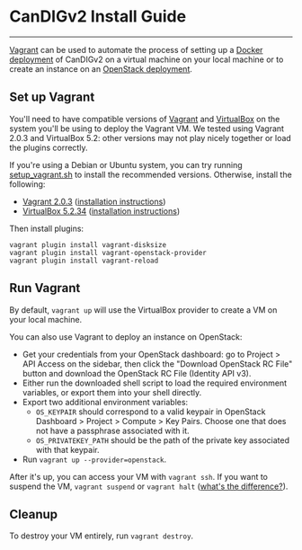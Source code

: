 # CanDIGv2 Install Guide

- - -

[Vagrant](https://www.vagrantup.com) can be used to automate the process of setting up a [Docker deployment](install-docker.md) of CanDIGv2 on a virtual machine on your local machine or to create an instance on an [OpenStack deployment](https://www.openstack.org).

## Set up Vagrant

You'll need to have compatible versions of [Vagrant](https://www.vagrantup.com) and [VirtualBox](https://www.virtualbox.org) on the system you'll be using to deploy the Vagrant VM. We tested using Vagrant 2.0.3 and VirtualBox 5.2: other versions may not play nicely together or load the plugins correctly.

If you're using a Debian or Ubuntu system, you can try running [setup_vagrant.sh](setup_vagrant.sh) to install the recommended versions. Otherwise, install the following:

* [Vagrant 2.0.3](https://releases.hashicorp.com/vagrant/2.0.3/) ([installation instructions](https://www.vagrantup.com/docs/installation))
* [VirtualBox 5.2.34](https://download.virtualbox.org/virtualbox/5.2.34/) ([installation instructions](https://www.virtualbox.org/manual/ch02.html))

Then install plugins:
```
vagrant plugin install vagrant-disksize
vagrant plugin install vagrant-openstack-provider
vagrant plugin install vagrant-reload
```
## Run Vagrant

By default, `vagrant up` will use the VirtualBox provider to create a VM on your local machine. 

You can also use Vagrant to deploy an instance on OpenStack:
* Get your credentials from your OpenStack dashboard: go to Project > API Access on the sidebar, then click the "Download OpenStack RC File" button and download the OpenStack RC File (Identity API v3).
* Either run the downloaded shell script to load the required environment variables, or export them into your shell directly.
* Export two additional environment variables:
  * `OS_KEYPAIR` should correspond to a valid keypair in OpenStack Dashboard > Project > Compute > Key Pairs. Choose one that does not have a passphrase associated with it.
  * `OS_PRIVATEKEY_PATH` should be the path of the private key associated with that keypair.
* Run `vagrant up --provider=openstack`.

After it's up, you can access your VM with `vagrant ssh`. If you want to suspend the VM, `vagrant suspend` or `vagrant halt` ([what's the difference?](https://stackoverflow.com/questions/42549087/in-vagrant-which-is-better-out-of-halt-and-suspend#42551494)). 

## Cleanup

To destroy your VM entirely, run `vagrant destroy`.


